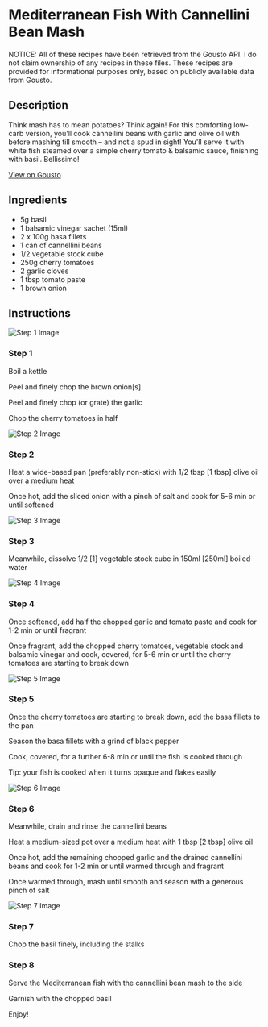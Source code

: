 # Mediterranean Fish With Cannellini Bean Mash

NOTICE: All of these recipes have been retrieved from the Gousto API. I do not claim ownership of any recipes in these files. These recipes are provided for informational purposes only, based on publicly available data from Gousto.

## Description

Think mash has to mean potatoes? Think again! For this comforting low-carb version, you'll cook cannellini beans with garlic and olive oil with before mashing till smooth – and not a spud in sight! You'll serve it with white fish steamed over a simple cherry tomato & balsamic sauce, finishing with basil. Bellissimo!

[View on Gousto](https://www.gousto.co.uk/recipes/cookbook/mediterranean-fish-with-cannellini-bean-mash)

## Ingredients

- 5g basil
- 1 balsamic vinegar sachet (15ml)
- 2 x 100g basa fillets
- 1 can of cannellini beans
- 1/2 vegetable stock cube
- 250g cherry tomatoes
- 2 garlic cloves
- 1 tbsp tomato paste
- 1 brown onion

## Instructions

![Step 1 Image](https://production-media.gousto.co.uk/cms/recipe-step-image/1858.-step-1-x200.jpg)

### Step 1

Boil a kettle


Peel and finely chop the brown onion<span class="text-danger">[s]</span>


Peel and finely chop (or grate) the garlic


Chop the cherry tomatoes in half

![Step 2 Image](https://production-media.gousto.co.uk/cms/recipe-step-image/1858.-step-2-x200.jpg)

### Step 2

Heat a wide-based pan (preferably non-stick) with 1/2 tbsp <span class="text-danger">[1 tbsp]</span> olive oil over a medium heat


Once hot, add the sliced onion with a pinch of salt and cook for 5-6 min or until softened

![Step 3 Image](https://production-media.gousto.co.uk/cms/recipe-step-image/1858.-step-3-x200.jpg)

### Step 3

Meanwhile, dissolve 1/2 <span class="text-danger">[1]</span> vegetable stock cube i<span class="text-highlight">n 150ml <span class="text-danger">[250ml]</span> </span>boiled water

![Step 4 Image](https://production-media.gousto.co.uk/cms/recipe-step-image/1858.-step-4-x200.jpg)

### Step 4

Once softened, add half the chopped garlic and tomato paste and cook for 1-2 min or until fragrant


Once fragrant, add the chopped cherry tomatoes, vegetable stock and balsamic vinegar and cook, covered, for 5-6 min or until the cherry tomatoes are starting to break down

![Step 5 Image](https://production-media.gousto.co.uk/cms/recipe-step-image/1858.-step-5-x200.jpg)

### Step 5

Once the cherry tomatoes are starting to break do<span class="text-highlight">wn, a</span>dd the basa fillets to the pan


Season the basa fillets with a grind of black pepper


Cook, covered, for a further 6-8 min or until the fish is cooked through


Tip: your fish is cooked when it turns opaque and flakes easily

![Step 6 Image](https://production-media.gousto.co.uk/cms/recipe-step-image/1858.-step-6-x200.jpg)

### Step 6

Meanwhile, drain and rinse the cannellini beans


Heat a medium-sized pot over a medium heat with 1 tbsp <span class="text-danger">[2 tbsp]</span> olive oil


Once hot, add the remaining chopped garlic and the drained cannellini beans and cook for 1-2 min or until warmed through and fragrant 


Once warmed through, mash until smooth and season with a generous pinch of salt

![Step 7 Image](https://production-media.gousto.co.uk/cms/recipe-step-image/1858.-step-7-x200.jpg)

### Step 7

Chop the basil finely, including the stalks

### Step 8

Serve the Mediterranean fish with the cannellini bean mash to the side


Garnish with the chopped basil


Enjoy!

